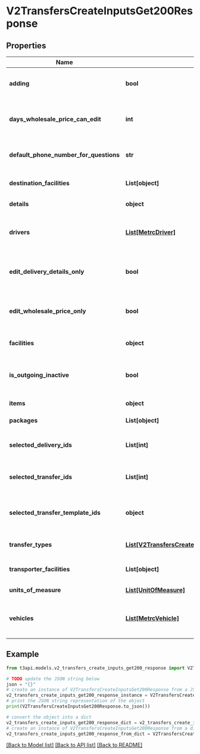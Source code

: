 # V2TransfersCreateInputsGet200Response


## Properties

Name | Type | Description | Notes
------------ | ------------- | ------------- | -------------
**adding** | **bool** | Indicates if the entity is being added. | [optional] 
**days_wholesale_price_can_edit** | **int** | Number of days the wholesale price can be edited. | [optional] 
**default_phone_number_for_questions** | **str** | Default phone number for questions. | [optional] 
**destination_facilities** | **List[object]** | List of destination facilities. | [optional] 
**details** | **object** | Additional details. | [optional] 
**drivers** | [**List[MetrcDriver]**](MetrcDriver.md) | List of drivers associated with the entity. | [optional] 
**edit_delivery_details_only** | **bool** | Indicates if only delivery details can be edited. | [optional] 
**edit_wholesale_price_only** | **bool** | Indicates if only the wholesale price can be edited. | [optional] 
**facilities** | **object** | Details of the facilities. | [optional] 
**is_outgoing_inactive** | **bool** | Indicates if the outgoing status is inactive. | [optional] 
**items** | **object** | List of items. | [optional] 
**packages** | **List[object]** | List of packages. | [optional] 
**selected_delivery_ids** | **List[int]** | List of selected delivery IDs. | [optional] 
**selected_transfer_ids** | **List[int]** | List of selected transfer IDs. | [optional] 
**selected_transfer_template_ids** | **object** | List of selected transfer template IDs. | [optional] 
**transfer_types** | [**List[V2TransfersCreateInputsGet200ResponseTransferTypesInner]**](V2TransfersCreateInputsGet200ResponseTransferTypesInner.md) | List of transfer types. | [optional] 
**transporter_facilities** | **List[object]** | List of transporter facilities. | [optional] 
**units_of_measure** | [**List[UnitOfMeasure]**](UnitOfMeasure.md) | List of units of measure. | [optional] 
**vehicles** | [**List[MetrcVehicle]**](MetrcVehicle.md) | List of vehicles associated with the facility. | [optional] 

## Example

```python
from t3api.models.v2_transfers_create_inputs_get200_response import V2TransfersCreateInputsGet200Response

# TODO update the JSON string below
json = "{}"
# create an instance of V2TransfersCreateInputsGet200Response from a JSON string
v2_transfers_create_inputs_get200_response_instance = V2TransfersCreateInputsGet200Response.from_json(json)
# print the JSON string representation of the object
print(V2TransfersCreateInputsGet200Response.to_json())

# convert the object into a dict
v2_transfers_create_inputs_get200_response_dict = v2_transfers_create_inputs_get200_response_instance.to_dict()
# create an instance of V2TransfersCreateInputsGet200Response from a dict
v2_transfers_create_inputs_get200_response_from_dict = V2TransfersCreateInputsGet200Response.from_dict(v2_transfers_create_inputs_get200_response_dict)
```
[[Back to Model list]](../README.md#documentation-for-models) [[Back to API list]](../README.md#documentation-for-api-endpoints) [[Back to README]](../README.md)


